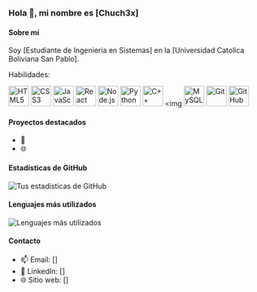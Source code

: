 ### Hola 👋, mi nombre es [Chuch3x]

#### Sobre mí
Soy [Estudiante de Ingenieria en Sistemas] en la [Universidad Catolica Boliviana San Pablo].

Habilidades:

<img src="https://img.icons8.com/color/48/000000/html-5.png" alt="HTML5" width="40" height="40"/> <img src="https://img.icons8.com/color/48/000000/css3.png" alt="CSS3" width="40" height="40"/> <img src="https://img.icons8.com/color/48/000000/javascript.png" alt="JavaScript" width="40" height="40"/> <img src="https://img.icons8.com/color/48/000000/react-native.png" alt="React" width="40" height="40"/> <img src="https://img.icons8.com/color/48/000000/nodejs.png" alt="Node.js" width="40" height="40"/> <img src="https://img.icons8.com/color/48/000000/python.png" alt="Python" width="40" height="40"/> <img src="https://img.icons8.com/color/48/000000/c-plus-plus-logo.png" alt="C++" width="40" height="40"/> <img  <img src="https://img.icons8.com/color/48/000000/mysql.png" alt="MySQL" width="40" height="40"/> <img src="https://img.icons8.com/color/48/000000/git.png" alt="Git" width="40" height="40"/> <img src="https://img.icons8.com/color/48/000000/github.png" alt="GitHub" width="40" height="40"/> 

#### Proyectos destacados

- 🚀 
- 🌐 

#### Estadísticas de GitHub

![Tus estadísticas de GitHub](https://github-readme-stats.vercel.app/api?username=Chuch3x&show_icons=true&theme=radical)

#### Lenguajes más utilizados

![Lenguajes más utilizados](https://github-readme-stats.vercel.app/api/top-langs/?username=Chuch3x&layout=compact&theme=radical)

#### Contacto

- 📫 Email: []
- 🔗 LinkedIn: []
- 🌐 Sitio web: []
